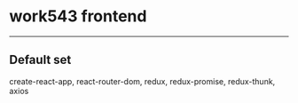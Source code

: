 # work543 frontend

---

## Default set

create-react-app, react-router-dom, redux, redux-promise, redux-thunk, axios
